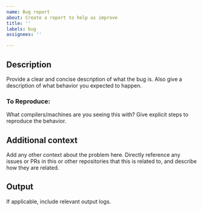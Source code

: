 ```yaml
---
name: Bug report
about: Create a report to help us improve
title: ''
labels: bug
assignees: ''

---
```


## Description
Provide a clear and concise description of what the bug is.
Also give a description of what behavior you expected to happen.


### To Reproduce:
What compilers/machines are you seeing this with?
Give explicit steps to reproduce the behavior.


## Additional context
Add any other context about the problem here.
Directly reference any issues or PRs in this or other repositories that this is related to, and describe how they are related. 


## Output
If applicable, include relevant output logs.
